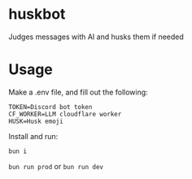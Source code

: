# huskbot
Judges messages with AI and husks them if needed

# Usage
Make a .env file, and fill out the following:

```env
TOKEN=Discord bot token
CF_WORKER=LLM cloudflare worker
HUSK=Husk emoji
```

Install and run:

`bun i`

`bun run prod` or `bun run dev`